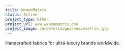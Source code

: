 ```yaml
---
title: WeaveMatrix
status: Active
project_type: Other
project_url: www.weavematrix.com
project_image: /assets/images/weavematrix.jpg
---
```

Handcrafted fabrics for ultra-luxury brands worldwide.